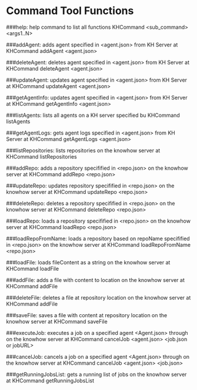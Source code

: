 # Command Tool Functions

###help: help command to list all functions
		KHCommand <sub_command> <args1..N>

###addAgent: adds agent specified in <agent.json> from KH Server at <KHServerURL>
		KHCommand addAgent <KHServerURL> <agent.json>

###deleteAgent: deletes agent specified in <agent.json> from KH Server at <KHServerURL>
		KHCommand deleteAgent <KHServerURL> <agent.json>

###updateAgent: updates agent specified in <agent.json> from KH Server at <KHServerURL>
		KHCommand updateAgent <KHServerURL> <agent.json>

###getAgentInfo: updates agent specified in <agent.json> from KH Server at <KHServerURL>
		KHCommand getAgentInfo <KHServerURL> <agent.json>

###listAgents: lists all agents on a KH server specified bu <KHServerURL>
		KHCommand listAgents <KHServerURL>

###getAgentLogs: gets agent logs specified in <agent.json> from KH Server at <KHServerURL>
		KHCommand getAgentLogs <KHServerURL> <agent.json>

###listRepositories: lists repositories on the knowhow server at <KHServerURL>
		KHCommand listRepositories <KHServerURL>

###addRepo: adds a repository specifified in <repo.json> on the knowhow server at <KHServerURL>
		KHCommand addRepo <KHServerURL> <repo.json>

###updateRepo: updates repository specifified in <repo.json> on the knowhow server at <KHServerURL>
		KHCommand updateRepo <KHServerURL> <repo.json>

###deleteRepo: deletes a repository specifified in <repo.json> on the knowhow server at <KHServerURL>
		KHCommand deleteRepo <KHServerURL> <repo.json>

###loadRepo: loads a repository specifified in <repo.json> on the knowhow server at <KHServerURL>
		KHCommand loadRepo <KHServerURL> <repo.json>

###loadRepoFromName: loads a repository based on repoName specifified in <repo.json> on the knowhow server at <KHServerURL>
		KHCommand loadRepoFromName <KHServerURL> <repo.json>

###loadFile: loads fileContent as a string on the knowhow server at <KHServerURL>
		KHCommand loadFile <KHServerURL> <fileURL>

###addFile: adds a file with content <contents> to location <fileURL> on the knowhow server at <KHServerURL>
		KHCommand addFile <KHServerURL> <fileURL> <Contents>

###deleteFile: deletes a file at repository location <fileURL> on the knowhow server at <KHServerURL>
		KHCommand addFile <KHServerURL> <fileURL>

###saveFile: saves a file with content <content> at repository location <fileURL> on the knowhow server at <KHServerURL>
		KHCommand saveFile <KHServerURL> <content>

###executeJob: executes a job <repository URL or json> on a specified agent <Agent.json> through on the knowhow server at <KHServerURL>
		KHCommand cancelJob <KHServerURL> <agent.json> <job.json or jobURL>

###cancelJob: cancels a job <repository URL or json> on a specified agent <Agent.json> through on the knowhow server at <KHServerURL>
		KHCommand cancelJob <KHServerURL> <agent.json> <job.json>

###getRunningJobsList: gets a running list of jobs on the knowhow server at <KHServerURL>
		KHCommand getRunningJobsList <KHServerURL>

